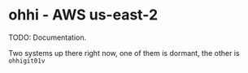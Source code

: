 # ohhi - AWS us-east-2

TODO: Documentation.

Two systems up there right now, one of them is dormant, the other is `ohhigit01v`